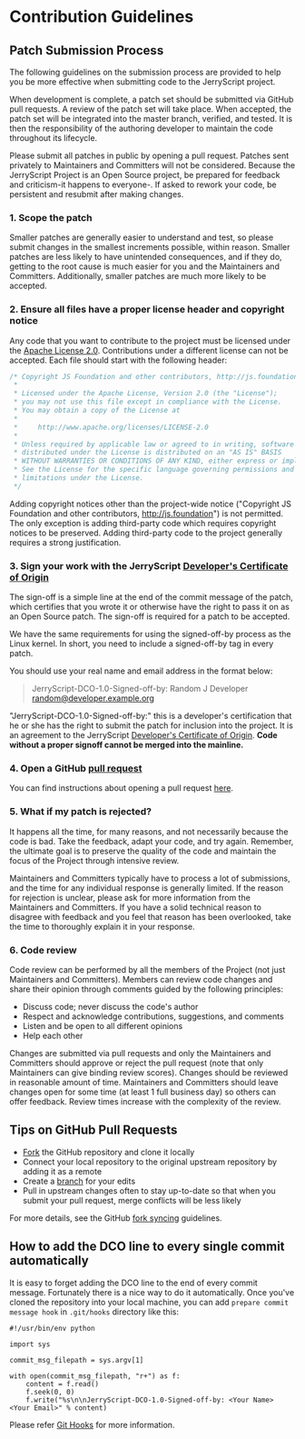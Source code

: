 # Contribution Guidelines
## Patch Submission Process

The following guidelines on the submission process are provided to help you be more effective when submitting code to the JerryScript project.

When development is complete, a patch set should be submitted via GitHub pull requests. A review of the patch set will take place. When accepted, the patch set will be integrated into the master branch, verified, and tested. It is then the responsibility of the authoring developer to maintain the code throughout its lifecycle.

Please submit all patches in public by opening a pull request. Patches sent privately to Maintainers and Committers will not be considered. Because the JerryScript Project is an Open Source project, be prepared for feedback and criticism-it happens to everyone-. If asked to rework your code, be persistent and resubmit after making changes.

### 1. Scope the patch

Smaller patches are generally easier to understand and test, so please submit changes in the smallest increments possible, within reason. Smaller patches are less likely to have unintended consequences, and if they do, getting to the root cause is much easier for you and the Maintainers and Committers. Additionally, smaller patches are much more likely to be accepted.

### 2. Ensure all files have a proper license header and copyright notice

Any code that you want to contribute to the project must be licensed under the [Apache License 2.0](LICENSE). Contributions under a different license can not be accepted. Each file should start with the following header:

```c
/* Copyright JS Foundation and other contributors, http://js.foundation
 *
 * Licensed under the Apache License, Version 2.0 (the "License");
 * you may not use this file except in compliance with the License.
 * You may obtain a copy of the License at
 *
 *     http://www.apache.org/licenses/LICENSE-2.0
 *
 * Unless required by applicable law or agreed to in writing, software
 * distributed under the License is distributed on an "AS IS" BASIS
 * WITHOUT WARRANTIES OR CONDITIONS OF ANY KIND, either express or implied.
 * See the License for the specific language governing permissions and
 * limitations under the License.
 */
```

Adding copyright notices other than the project-wide notice ("Copyright JS Foundation and other contributors, http://js.foundation") is not permitted. The only exception is adding third-party code which requires copyright notices to be preserved. Adding third-party code to the project generally requires a strong justification.

### 3. Sign your work with the JerryScript [Developer's Certificate of Origin](DCO.md)

The sign-off is a simple line at the end of the commit message of the patch, which certifies that you wrote it or otherwise have the right to pass it on as an Open Source patch. The sign-off is required for a patch to be accepted.

We have the same requirements for using the signed-off-by process as the Linux kernel.
In short, you need to include a signed-off-by tag in every patch.

You should use your real name and email address in the format below:

> JerryScript-DCO-1.0-Signed-off-by: Random J Developer random@developer.example.org

"JerryScript-DCO-1.0-Signed-off-by:" this is a developer's certification that he or she has the right to submit the patch for inclusion into the project. It is an agreement to the JerryScript [Developer's Certificate of Origin](DCO.md). **Code without a proper signoff cannot be merged into the mainline.**

### 4. Open a GitHub [pull request](https://github.com/jerryscript-project/jerryscript/pulls)

You can find instructions about opening a pull request [here](https://help.github.com/articles/creating-a-pull-request).

### 5. What if my patch is rejected?

It happens all the time, for many reasons, and not necessarily because the code is bad. Take the feedback, adapt your code, and try again. Remember, the ultimate goal is to preserve the quality of the code and maintain the focus of the Project through intensive review.

Maintainers and Committers typically have to process a lot of submissions, and the time for any individual response is generally limited. If the reason for rejection is unclear, please ask for more information from the Maintainers and Committers.
If you have a solid technical reason to disagree with feedback and you feel that reason has been overlooked, take the time to thoroughly explain it in your response.

### 6. Code review

Code review can be performed by all the members of the Project (not just Maintainers and Committers). Members can review code changes and share their opinion through comments guided by the following principles:
* Discuss code; never discuss the code's author
* Respect and acknowledge contributions, suggestions, and comments
* Listen and be open to all different opinions
* Help each other

Changes are submitted via pull requests and only the Maintainers and Committers should approve or reject the pull request (note that only Maintainers can give binding review scores).
Changes should be reviewed in reasonable amount of time. Maintainers and Committers should leave changes open for some time (at least 1 full business day) so others can offer feedback. Review times increase with the complexity of the review.

## Tips on GitHub Pull Requests

* [Fork](https://guides.github.com/activities/forking) the GitHub repository and clone it locally
* Connect your local repository to the original upstream repository by adding it as a remote
* Create a [branch](https://guides.github.com/introduction/flow) for your edits
* Pull in upstream changes often to stay up-to-date so that when you submit your pull request, merge conflicts will be less likely

For more details, see the GitHub [fork syncing](https://help.github.com/articles/syncing-a-fork) guidelines.

## How to add the DCO line to every single commit automatically

It is easy to forget adding the DCO line to the end of every commit message. Fortunately there is a nice way to do it automatically. Once you've cloned the repository into your local machine, you can add `prepare commit message hook` in `.git/hooks` directory like this:

```
#!/usr/bin/env python

import sys

commit_msg_filepath = sys.argv[1]

with open(commit_msg_filepath, "r+") as f:
	content = f.read()
	f.seek(0, 0)
	f.write("%s\n\nJerryScript-DCO-1.0-Signed-off-by: <Your Name> <Your Email>" % content)
```

Please refer [Git Hooks](http://git-scm.com/book/en/v2/Customizing-Git-Git-Hooks) for more information.
